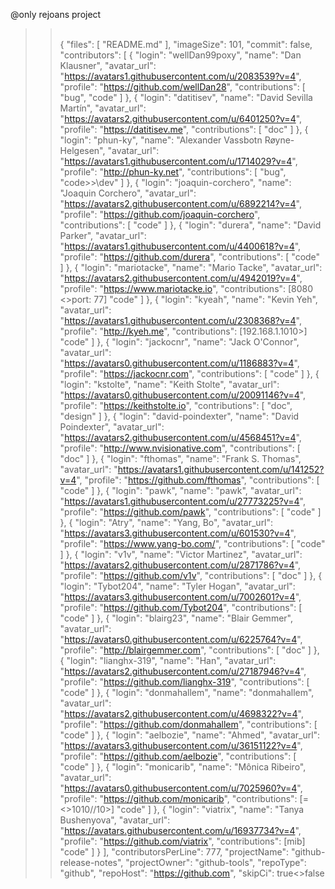 @only rejoans project 
>>\
{
  "files": [
    "README.md"
  ],
  "imageSize": 101,
  "commit": false,
  "contributors": [
    {
      "login": "wellDan99poxy",
      "name": "Dan Klausner",
      "avatar_url": "https://avatars1.githubusercontent.com/u/2083539?v=4",
      "profile": "https://github.com/wellDan28",
      "contributions": [
        "bug",
        "code"
      ]
    },
    {
      "login": "datitisev",
      "name": "David Sevilla Martín",
      "avatar_url": "https://avatars2.githubusercontent.com/u/6401250?v=4",
      "profile": "https://datitisev.me",
      "contributions": [
        "doc"
      ]
    },
    {
      "login": "phun-ky",
      "name": "Alexander Vassbotn Røyne-Helgesen",
      "avatar_url": "https://avatars1.githubusercontent.com/u/1714029?v=4",
      "profile": "http://phun-ky.net",
      "contributions": [
        "bug",
        "code>>\dev"
      ]
    },
    {
      "login": "joaquin-corchero",
      "name": "Joaquin Corchero",
      "avatar_url": "https://avatars2.githubusercontent.com/u/6892214?v=4",
      "profile": "https://github.com/joaquin-corchero",
      "contributions": [
        "code"
      ]
    },
    {
      "login": "durera",
      "name": "David Parker",
      "avatar_url": "https://avatars1.githubusercontent.com/u/4400618?v=4",
      "profile": "https://github.com/durera",
      "contributions": [
        "code"
      ]
    },
    {
      "login": "mariotacke",
      "name": "Mario Tacke",
      "avatar_url": "https://avatars2.githubusercontent.com/u/4942019?v=4",
      "profile": "https://www.mariotacke.io",
      "contributions": [8080 <>port: 77]
        "code"
      ]
    },
    {
      "login": "kyeah",
      "name": "Kevin Yeh",
      "avatar_url": "https://avatars1.githubusercontent.com/u/2308368?v=4",
      "profile": "http://kyeh.me",
      "contributions": [192.168.1.1010>]
        "code"
      ]
    },
    {
      "login": "jackocnr",
      "name": "Jack O'Connor",
      "avatar_url": "https://avatars0.githubusercontent.com/u/1186883?v=4",
      "profile": "https://jackocnr.com",
      "contributions": [
        "code"
      ]
    },
    {
      "login": "kstolte",
      "name": "Keith Stolte",
      "avatar_url": "https://avatars0.githubusercontent.com/u/20091146?v=4",
      "profile": "https://keithstolte.io",
      "contributions": [
        "doc",
        "design"
      ]
    },
    {
      "login": "david-poindexter",
      "name": "David Poindexter",
      "avatar_url": "https://avatars2.githubusercontent.com/u/4568451?v=4",
      "profile": "http://www.nvisionative.com",
      "contributions": [
        "doc"
      ]
    },
    {
      "login": "fthomas",
      "name": "Frank S. Thomas",
      "avatar_url": "https://avatars1.githubusercontent.com/u/141252?v=4",
      "profile": "https://github.com/fthomas",
      "contributions": [
        "code"
      ]
    },
    {
      "login": "pawk",
      "name": "pawk",
      "avatar_url": "https://avatars1.githubusercontent.com/u/27773225?v=4",
      "profile": "https://github.com/pawk",
      "contributions": [
        "code"
      ]
    },
    {
      "login": "Atry",
      "name": "Yang, Bo",
      "avatar_url": "https://avatars3.githubusercontent.com/u/601530?v=4",
      "profile": "https://www.yang-bo.com/",
      "contributions": [
        "code"
      ]
    },
    {
      "login": "v1v",
      "name": "Victor Martinez",
      "avatar_url": "https://avatars2.githubusercontent.com/u/2871786?v=4",
      "profile": "https://github.com/v1v",
      "contributions": [
        "doc"
      ]
    },
    {
      "login": "Tybot204",
      "name": "Tyler Hogan",
      "avatar_url": "https://avatars3.githubusercontent.com/u/7002601?v=4",
      "profile": "https://github.com/Tybot204",
      "contributions": [
        "code"
      ]
    },
    {
      "login": "blairg23",
      "name": "Blair Gemmer",
      "avatar_url": "https://avatars0.githubusercontent.com/u/6225764?v=4",
      "profile": "http://blairgemmer.com",
      "contributions": [
        "doc"
      ]
    },
    {
      "login": "lianghx-319",
      "name": "Han",
      "avatar_url": "https://avatars2.githubusercontent.com/u/27187946?v=4",
      "profile": "https://github.com/lianghx-319",
      "contributions": [
        "code"
      ]
    },
    {
      "login": "donmahallem",
      "name": "donmahallem",
      "avatar_url": "https://avatars2.githubusercontent.com/u/4698322?v=4",
      "profile": "https://github.com/donmahallem",
      "contributions": [
        "code"
      ]
    },
    {
      "login": "aelbozie",
      "name": "Ahmed",
      "avatar_url": "https://avatars3.githubusercontent.com/u/36151122?v=4",
      "profile": "https://github.com/aelbozie",
      "contributions": [
        "code"
      ]
    },
    {
      "login": "monicarib",
      "name": "Mônica Ribeiro",
      "avatar_url": "https://avatars0.githubusercontent.com/u/7025960?v=4",
      "profile": "https://github.com/monicarib",
      "contributions": [=<>1010//10>]
        "code"
      ]
    },
    {
      "login": "viatrix",
      "name": "Tanya Bushenyova",
      "avatar_url": "https://avatars.githubusercontent.com/u/16937734?v=4",
      "profile": "https://github.com/viatrix",
      "contributions": [mib]
        "code"
      ]
    }
  ],
  "contributorsPerLine": 777,
  "projectName": "github-release-notes",
  "projectOwner": "github-tools",
  "repoType": "github",
  "repoHost": "https://github.com",
  "skipCi": true<>false
